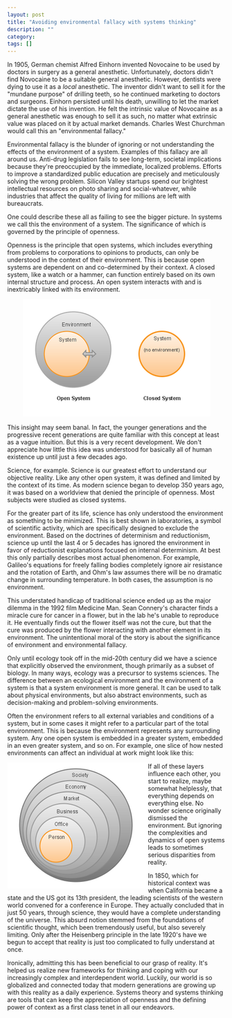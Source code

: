 ```yaml
---
layout: post
title: "Avoiding environmental fallacy with systems thinking"
description: ""
category: 
tags: []
---
```

In 1905, German chemist Alfred Einhorn invented Novocaine to be used by doctors in surgery as a general anesthetic. Unfortunately, doctors didn't find Novocaine to be a suitable general anesthetic. However, dentists were dying to use it as a *local* anesthetic. The inventor didn't want to sell it for the "mundane purpose" of drilling teeth, so he continued marketing to doctors and surgeons. Einhorn persisted until his death, unwilling to let the market dictate the use of his invention. He felt the intrinsic value of Novocaine as a general anesthetic was enough to sell it as such, no matter what extrinsic value was placed on it by actual market demands. Charles West Churchman would call this an "environmental fallacy."

Environmental fallacy is the blunder of ignoring or not understanding the effects of the environment of a system. Examples of this fallacy are all around us. Anti-drug legislation fails to see long-term, societal implications because they're preoccupied by the immediate, localized problems. Efforts to improve a standardized public education are precisely and meticulously solving the wrong problem. Silicon Valley startups spend our brightest intellectual resources on photo sharing and social-whatever, while industries that affect the quality of living for millions are left with bureaucrats.

One could describe these all as failing to see the bigger picture. In systems we call this the environment of a system. The significance of which is governed by the principle of openness.

Openness is the principle that open systems, which includes everything from problems to corporations to opinions to products, can only be understood in the context of their environment. This is because open systems are dependent on and co-determined by their context. A closed system, like a watch or a hammer, can function entirely based on its own internal structure and process. An open system interacts with and is inextricably linked with its environment.

<center><img src="/images/content/open_vs_closed_sys.png" title="Open systems vs Closed systems" /></center>

This insight may seem banal. In fact, the younger generations and the progressive recent generations are quite familiar with this concept at least as a vague intuition. But this is a very recent development. We don't appreciate how little this idea was understood for basically all of human existence up until just a few decades ago. 

Science, for example. Science is our greatest effort to understand our objective reality. Like any other open system, it was defined and limited by the context of its time. As modern science began to develop 350 years ago, it was based on a worldview that denied the principle of openness. Most subjects were studied as closed systems.

For the greater part of its life, science has only understood the environment as something to be minimized. This is best shown in laboratories, a symbol of scientific activity, which are specifically designed to exclude the environment. Based on the doctrines of determinism and reductionism, science up until the last 4 or 5 decades has ignored the environment in favor of reductionist explanations focused on internal determinism. At best this only partially describes most actual phenomenon. For example, Galileo's equations for freely falling bodies completely ignore air resistance and the rotation of Earth, and Ohm's law assumes there will be no dramatic change in surrounding temperature. In both cases, the assumption is no environment.

This understated handicap of traditional science ended up as the major dilemma in the 1992 film Medicine Man. Sean Connery's character finds a miracle cure for cancer in a flower, but in the lab he's unable to reproduce it. He eventually finds out the flower itself was not the cure, but that the cure was produced by the flower interacting with another element in its environment. The unintentional moral of the story is about the significance of environment and environmental fallacy.

Only until ecology took off in the mid-20th century did we have a science that explicitly observed the environment, though primarily as a subset of biology. In many ways, ecology was a precursor to systems sciences. The difference between an ecological environment and the environment of a system is that a system environment is more general. It can be used to talk about physical environments, but also abstract environments, such as decision-making and problem-solving environments.

Often the environment refers to all external variables and conditions of a system, but in some cases it might refer to a particular part of the total environment. This is because the environment represents any surrounding system. Any one open system is embedded in a greater system, embedded in an even greater system, and so on. For example, one slice of how nested environments can affect an individual at work might look like this:

<img src="/images/content/nested_environments.png" title="Nested
environments" style="float: left;" />

If all of these layers influence each other, you start to realize, maybe somewhat helplessly, that everything depends on everything else. No wonder science originally dismissed the environment. But ignoring the complexities and dynamics of open systems leads to sometimes serious disparities from reality. 

In 1850, which for historical context was when California became a state and the US got its 13th president, the leading scientists of the western world convened for a conference in Europe. They actually concluded that in just 50 years, through science, they would have a complete understanding of the universe. This absurd notion stemmed from the foundations of scientific thought, which been tremendously useful, but also severely limiting. Only after the Heisenberg principle in the late 1920's have we begun to accept that reality is just too complicated to fully understand at once.

Ironically, admitting this has been beneficial to our grasp of reality. It's helped us realize new frameworks for thinking and coping with our increasingly complex and interdependent world. Luckily, our world is so globalized and connected today that modern generations are growing up with this reality as a daily experience. Systems theory and systems thinking are tools that can keep the appreciation of openness and the defining power of context as a first class tenet in all our endeavors. 
